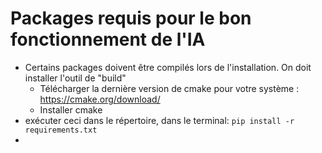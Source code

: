 # Packages requis pour le bon fonctionnement de l'IA
- Certains packages doivent être compilés lors de l'installation. On doit installer l'outil de "build"
  - Télécharger la dernière version de cmake pour votre système : https://cmake.org/download/
  - Installer cmake
- exécuter ceci dans le répertoire, dans le terminal:
```pip install -r requirements.txt```
- 